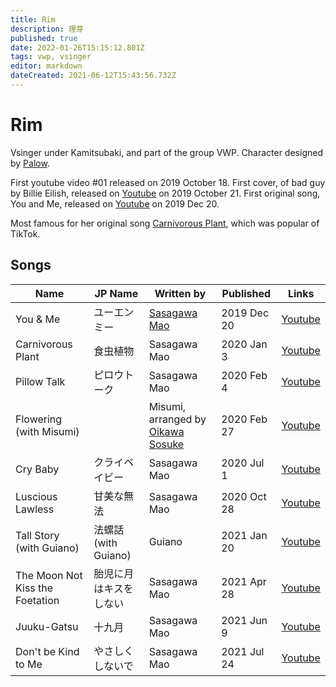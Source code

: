 ```yaml
---
title: Rim
description: 理芽
published: true
date: 2022-01-26T15:15:12.801Z
tags: vwp, vsinger
editor: markdown
dateCreated: 2021-06-12T15:43:56.732Z
---
```


# Rim

Vsinger under Kamitsubaki, and part of the group VWP. Character designed by [Palow](https://kamitsubakilore.com/en/company/other/sss#palow).

First youtube video #01 released on 2019 October 18. First cover, of bad guy by Billie Eilish, released on [Youtube](https://www.youtube.com/watch?v=pOSbdge6Y-8) on 2019 October 21. First original song, You and Me, released on [Youtube](https://www.youtube.com/watch?v=YZxHTW5sJu4) on 2019 Dec 20.

Most famous for her original song [Carnivorous Plant](https://www.youtube.com/watch?v=F9eCSWEJYjk), which was popular of TikTok.

## Songs

| Name                     | JP Name          | Written by   | Published   | Links |
| ------------------------ | ---------------- | ------------ | ----------- | ----- |
| You & Me                 | ユーエンミー     | [Sasagawa Mao](/people/other/sasagawa-mao) | 2019 Dec 20 | [Youtube](https://www.youtube.com/watch?v=YZxHTW5sJu4) |
| Carnivorous Plant        | 食虫植物         | Sasagawa Mao | 2020 Jan 3  | [Youtube](https://www.youtube.com/watch?v=F9eCSWEJYjk) |
| Pillow Talk              | ピロウトーク     | Sasagawa Mao | 2020 Feb 4  | [Youtube](https://www.youtube.com/watch?v=cUqQRAYEtKg) |
| Flowering (with Misumi)  |                  | Misumi, arranged by [Oikawa Sosuke](/people/band-members/oikawa-sosuke) |2020 Feb 27 | [Youtube](https://www.youtube.com/watch?v=z1Nxc4UyQfQ) |
| Cry Baby                 | クライベイビー   | Sasagawa Mao | 2020 Jul 1  | [Youtube](https://www.youtube.com/watch?v=OHvvN4XktQk) |
| Luscious Lawless         | 甘美な無法       | Sasagawa Mao | 2020 Oct 28 | [Youtube](https://www.youtube.com/watch?v=VIR94m89mk0) |
| Tall Story (with Guiano) | 法螺話 (with Guiano) | Guiano   | 2021 Jan 20 | [Youtube](https://www.youtube.com/watch?v=EAW1zjldjO4) |
| The Moon Not Kiss the Foetation | 胎児に月はキスをしない | Sasagawa Mao | 2021 Apr 28 | [Youtube](https://www.youtube.com/watch?v=-dAz7Se-umM) |
| Juuku-Gatsu              | 十九月           | Sasagawa Mao | 2021 Jun 9  | [Youtube](https://www.youtube.com/watch?v=EGhhBKr4OzY) |
| Don't be Kind to Me      | やさしくしないで | Sasagawa Mao | 2021 Jul 24 | [Youtube](https://www.youtube.com/watch?v=nLFi_zEUXOs) |